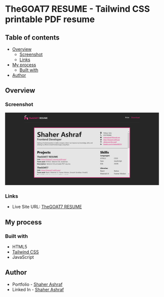 # TheGOAT7 RESUME - Tailwind CSS printable PDF resume

## Table of contents

- [Overview](#overview)
  - [Screenshot](#screenshot)
  - [Links](#links)
- [My process](#my-process)
  - [Built with](#built-with)
- [Author](#author)

## Overview

### Screenshot

![](./public/assets/Screenshot.png)

### Links

- Live Site URL: [TheGOAT7 RESUME](https://thegoat7-resume.netlify.app)

## My process

### Built with

- HTML5 
- [Tailwind CSS](https://tailwindcss.com/)
- JavaScript

## Author

- Portfolio - [Shaher Ashraf](https://thegoat7.netlify.app)
- Linked In - [Shaher Ashraf](https://www.linkedin.com/in/shaher88223/)